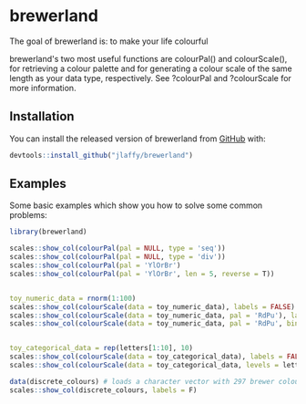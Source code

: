 # brewerland

<!-- badges: start -->
<!-- badges: end -->

The goal of brewerland is: to make your life colourful

brewerland's two most useful functions are colourPal() and colourScale(), for retrieving a colour palette and for generating a colour scale of the same length as your data type, respectively. See ?colourPal and ?colourScale for more information.


## Installation

You can install the released version of brewerland from [GitHub](https://CRAN.R-project.org) with:

``` r
devtools::install_github("jlaffy/brewerland")
```


## Examples

Some basic examples which show you how to solve some common problems:

``` r
library(brewerland)

scales::show_col(colourPal(pal = NULL, type = 'seq'))
scales::show_col(colourPal(pal = NULL, type = 'div'))
scales::show_col(colourPal(pal = 'YlOrBr')
scales::show_col(colourPal(pal = 'YlOrBr', len = 5, reverse = T))


toy_numeric_data = rnorm(1:100)
scales::show_col(colourScale(data = toy_numeric_data), labels = FALSE) # default palette for continuous data is Yellow > Orange > Brown
scales::show_col(colourScale(data = toy_numeric_data, pal = 'RdPu'), labels = F) # different colour palette (Red > Purple)
scales::show_col(colourScale(data = toy_numeric_data, pal = 'RdPu', bin = T, bins = 3), labels = F) # data binned into 4 groups


toy_categorical_data = rep(letters[1:10], 10)
scales::show_col(colourScale(data = toy_categorical_data), labels = FALSE) # default palette for qualitative data is 'Dark2'
scales::show_col(colourScale(data = toy_categorical_data, levels = letters[10:1]), labels = FALSE) # default palette for qualitative data is 'Dark2'

data(discrete_colours) # loads a character vector with 297 brewer colours
scales::show_col(discrete_colours, labels = F)
```





